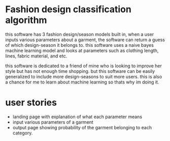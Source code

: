 # Fashion design classification algorithm


this software has 3 fashion design/season models built in, when a user inputs various parameters about a garment, the software can return a guess of which design-season it belongs to.
this software uses a naive bayes machine learning model and looks at parameters such as clothing length, lines, fabric material, and etc.

this software is dedicated to a friend of mine who is looking to improve her style but has not enough time shopping. but this software can be easily generalized to include more design-seasons to suit more users. this is also a chance for me to learn about machine learning so thats why im doing it.

# user stories 

- landing page with explanation of what each parameter means
- input various parameters of a garment
- output page showing probability of the garment belonging to each category.